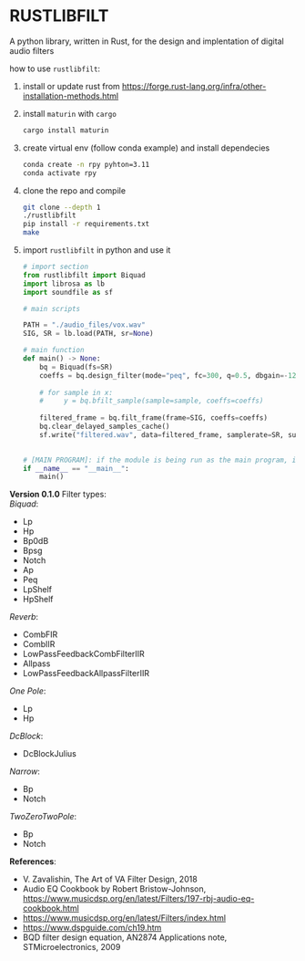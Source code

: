# RUSTLIBFILT  

A python library, written in Rust, for the design and implentation of digital audio filters  

how to use `rustlibfilt`:

1. install or update rust from <https://forge.rust-lang.org/infra/other-installation-methods.html>  

2. install `maturin` with `cargo`  

    ```sh
    cargo install maturin
    ```

3. create virtual env (follow conda example) and install dependecies  

    ```sh
    conda create -n rpy pyhton=3.11
    conda activate rpy
    ```

4. clone the repo and compile  

    ```sh
    git clone --depth 1 
    ./rustlibfilt
    pip install -r requirements.txt
    make
    ```

5. import `rustlibfilt` in python and use it

    ```python
    # import section
    from rustlibfilt import Biquad
    import librosa as lb
    import soundfile as sf

    # main scripts

    PATH = "./audio_files/vox.wav"
    SIG, SR = lb.load(PATH, sr=None)

    # main function
    def main() -> None:
        bq = Biquad(fs=SR)
        coeffs = bq.design_filter(mode="peq", fc=300, q=0.5, dbgain=-12)
        
        # for sample in x:
        #     y = bq.bfilt_sample(sample=sample, coeffs=coeffs)
        
        filtered_frame = bq.filt_frame(frame=SIG, coeffs=coeffs)
        bq.clear_delayed_samples_cache()
        sf.write("filtered.wav", data=filtered_frame, samplerate=SR, subtype="PCM_16")
        

    # [MAIN PROGRAM]: if the module is being run as the main program, it calls the "main()" function
    if __name__ == "__main__":
        main()
    ```

**Version 0.1.0**
Filter types:  
*Biquad*:

- Lp  
- Hp  
- Bp0dB
- Bpsg
- Notch
- Ap
- Peq
- LpShelf
- HpShelf

*Reverb*:  

- CombFIR
- CombIIR
- LowPassFeedbackCombFilterIIR
- Allpass
- LowPassFeedbackAllpassFilterIIR

*One Pole*:

- Lp
- Hp

*DcBlock*:

- DcBlockJulius

*Narrow*:

- Bp
- Notch

*TwoZeroTwoPole*:  

- Bp
- Notch

**References**:

- V. Zavalishin, The Art of VA Filter Design, 2018
- Audio EQ Cookbook by Robert Bristow-Johnson, <https://www.musicdsp.org/en/latest/Filters/197-rbj-audio-eq-cookbook.html>  
- <https://www.musicdsp.org/en/latest/Filters/index.html>
- <https://www.dspguide.com/ch19.htm>
- BQD filter design equation, AN2874 Applications note, STMicroelectronics, 2009
